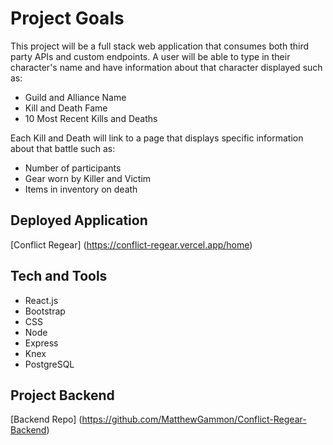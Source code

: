 # Project Goals

This project will be a full stack web application that consumes both third party APIs and custom endpoints.
A user will be able to type in their character's name and have information about that character displayed such as:
* Guild and Alliance Name
* Kill and Death Fame
* 10 Most Recent Kills and Deaths

Each Kill and Death will link to a page that displays specific information about that battle such as:
* Number of participants
* Gear worn by Killer and Victim
* Items in inventory on death

## Deployed Application
[Conflict Regear] (https://conflict-regear.vercel.app/home)


## Tech and Tools

- React.js
- Bootstrap
- CSS
- Node
- Express
- Knex
- PostgreSQL


## Project Backend
[Backend Repo] (https://github.com/MatthewGammon/Conflict-Regear-Backend)
